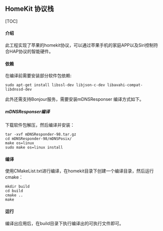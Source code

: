 HomeKit 协议栈
---------------------
[TOC]

#### 介绍
此工程实现了苹果的homekit协议，可以通过苹果手机的家庭APP以及Siri控制符合HAP协议的智能硬件。

#### 依赖
在编译前需要安装部分软件包依赖:
```
sudo apt-get install libssl-dev libjson-c-dev libavahi-compat-libdnssd-dev
```
此外还需支持Bonjour服务，需要安装mDNSResponser
编译方式如下。

##### mDNSResponser编译
下载软件包解压，然后编译并安装：
```
tar -xvf mDNSResponder-98.tar.gz
cd mDNSResponder-98/mDNSPosix/
make os=linux
sudo make os=linux install
```

#### 编译
使用CMakeList.txt进行编译，在homekit目录下创建一个编译目录，然后运行cmake：
```
mkdir build
cd build
cmake ..
make
```

#### 运行
编译出应用后，在build目录下执行编译出的可执行文件即可。